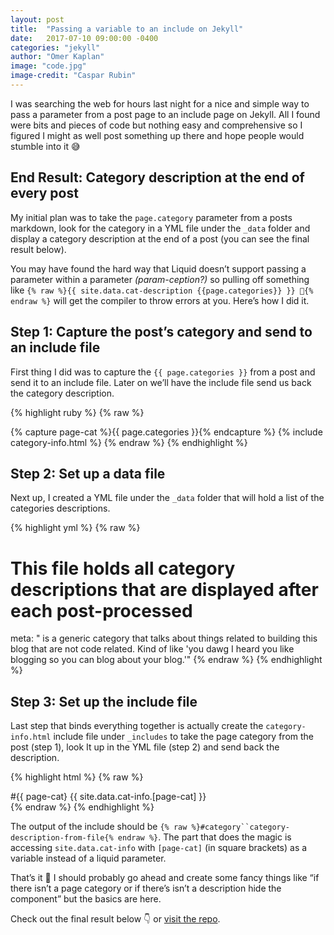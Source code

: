 ```yaml
---
layout: post
title:  "Passing a variable to an include on Jekyll"
date:   2017-07-10 09:00:00 -0400
categories: "jekyll"
author: "Omer Kaplan"
image: "code.jpg"
image-credit: "Caspar Rubin"
---
```

I was searching the web for hours last night for a nice and simple way to pass a parameter from a post page to an include page on Jekyll. All I found were bits and pieces of code but nothing easy and comprehensive so I figured I might as well post something up there and hope people would stumble into it 😅

## End Result: Category description at the end of every post
My initial plan was to take the `page.category` parameter from a posts markdown, look for the category in a YML file under the `_data` folder and display a category description at the end of a post (you can see the final result below).

You may have found the hard way that Liquid doesn’t support passing a parameter within a parameter *(param-ception?)* so pulling off something like `{% raw %}{{ site.data.cat-description {{page.categories}} }} 🚫{% endraw %}` will get the compiler to throw errors at you. Here’s how I did it.

## Step 1: Capture the post’s category and send to an include file
First thing I did was to capture the `{{ page.categories }}` from a post and send it to an include file. Later on we’ll have the include file send us back the category description.

{% highlight ruby %}
{% raw %}
  <!-- Category description -->
  {% capture page-cat %}{{ page.categories }}{% endcapture %}
  {% include category-info.html %}
{% endraw %}
{% endhighlight %}

## Step 2: Set up a data file
Next up, I created a YML file under the `_data` folder that will hold a list of the categories descriptions.

{% highlight yml %}
{% raw %}
# This file holds all category descriptions that are displayed after each post-processed
meta: " is a generic category that talks about things related to building this blog that are not code related. Kind of like 'you dawg I heard you like blogging so you can blog about your blog.'"
{% endraw %}
{% endhighlight %}

## Step 3: Set up the include file
Last step that binds everything together is actually create the `category-info.html` include file under `_includes` to take the page category from the post (step 1), look It up in the YML file (step 2) and send back the description.

{% highlight html %}
{% raw %}
<div class="category-info">#{{ page-cat} {{ site.data.cat-info.[page-cat] }}</div>
{% endraw %}
{% endhighlight %}

The output of the include should be `{% raw %}#category``category-description-from-file{% endraw %}`. The part that does the magic is accessing `site.data.cat-info` with `[page-cat]` (in square brackets) as a variable instead of a liquid parameter.

That’s it 🎉 I should probably go ahead and create some fancy things like “if there isn’t a page category or if there’s isn’t a description hide the component” but the basics are here.

Check out the final result below 👇 or [visit the repo](https://github.com/omerkaplan/project). 
